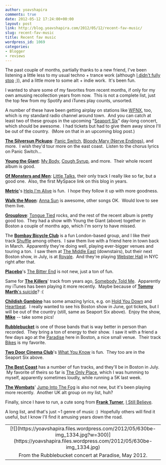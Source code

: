 ```yaml
---
author: yoavshapira
comments: true
date: 2012-05-12 17:24:00+00:00
layout: post
link: http://blog.yoavshapira.com/2012/05/12/recent-fav-music/
slug: recent-fav-music
title: Recent fav music
wordpress_id: 1069
categories:
- Blogger
- reviews
---
```


The past couple of months, partially thanks to a new friend, I've been listening a little less to my usual techno + trance work (although [I didn't fully stop](http://yoavs.blogspot.com/2012/04/tiesto-at-bijou.html) ;)), and a little more to some alt + indie work.  It's been fun.  


  


I wanted to share some of my favorites from recent months, if only for my own amusing recollection years from now.  This is not a complete list, just the top few from my Spotify and iTunes play counts, unsorted. 

  


A number of these have been getting airplay on stations like [WFNX](http://wfnx.com/), too, which is my standard radio channel around town.  And you can catch at least two of these groups in the upcoming "[Seaport Six](http://www.livenation.com/event/01004895D38A97FF)" day-long concert, which should be awesome.  I had tickets but had to give them away since I'll be out of the country.  (More on that in an upcoming blog post.)

  


[**The Silversun Pickups**](http://silversunpickups.com/): [Panic Switch](http://www.youtube.com/watch?v=r_j7AGSbiYU&feature=relmfu), [Bloody Mary (Nerve Endings)](http://www.youtube.com/watch?v=DIO43xfij3s), and more.  I wish they'd tour more on the east coast.  Listen to the chorus lyrics on Panic Switch...

  


  


[**Young the Giant**](http://www.youngthegiant.com/): [My Body](http://www.youtube.com/watch?v=qQYpF2pCkLI), [Cough Syrup](http://www.youtube.com/watch?v=UAsTlnjvetI), and more.  Their whole recent album is good.  
  


  
[**Of Monsters and Men**](http://www.myspace.com/ofmonstersandmenmusic): [Little Talks](http://www.youtube.com/watch?v=ghb6eDopW8I), their only track I really like so far, but a good one.  Also, the first MySpace link on this blog in years.  
  


  
**[Metric](http://en.wikipedia.org/wiki/Metric_(band))**'s [Help I'm Alive](http://www.youtube.com/watch?v=KtA7YIFapnY) is fun.  I hope they follow it up with more goodness.  
  
**[Walk the Moon](http://www.reverbnation.com/walkthemoonband)**: [Anna Sun](http://www.youtube.com/watch?v=qDVW81bXo0s) is awesome, other songs OK.  Would love to see them live.  
  


  
**[Grouplove](http://www.grouplovemusic.com/)**: [Tongue Tied](http://www.youtube.com/watch?v=1x1wjGKHjBI) rocks, and the rest of the recent album is pretty good too.  They had a show with Young the Giant (above) together in Boston a couple of months ago, which I'm sorry to have missed.  
  


  
The [**Bombay Bicycle Club**](http://www.bombaybicycleclubmusic.com/) is a fun London-based group, and I like their track [Shuffle](http://www.youtube.com/watch?v=oDuif301F-8&list=AL94UKMTqg-9AuFJgKRwfuZ96lBljjTckk&index=3&feature=plcp) among others.  I saw them live with a friend here in town back in March.  Apparently they're doing well, playing ever-bigger venues and touring a ton.  I saw them at [The Middle East](http://www.mideastclub.com/) (downstairs), but their next Boston show, in July, is at [Royale](http://royaleboston.com/).  And they're playing [Webster Hall](http://websterhall.com/) in NYC right after that.  
  


  
  
**[Placebo](http://en.wikipedia.org/wiki/Placebo_(band))**'s [The Bitter End](http://www.youtube.com/watch?v=FOBeubfr-xY) is not new, just a ton of fun.   
  
Same for **[The Killers](http://www.thekillersmusic.com/band)**' track from years ago, [Somebody Told Me](http://www.youtube.com/watch?v=Y5fBdpreJiU).  Apparently my iTunes has been playing it more recently.  Maybe because of [**Tommy Marth**'s suicide](http://www.tmz.com/2012/04/26/the-killers-saxophone-tommy-marth-dead-suicide/)? :(  
  


  
**[Childish Gambino](http://childishgambino.com/)** has some amazing lyrics, e.g. on [Hold You Down](http://www.youtube.com/watch?v=kZQFgXpG6LM&feature=BFa&list=ALYL4kY05133oXnXDW5I6LHrZM-rIN1Nn-) and [Heartbeat](http://www.youtube.com/watch?v=ONsTnobkeys).  I really wanted to see his Boston show in June, got tickets, but I will be out of the country (still, same as Seaport Six above).  Enjoy the show, **[Mike](http://graysky.org/)** -- take some pics!  
  


  
**[Rubblebucket](http://rubblebucket.com/)** is one of those bands that is way better in person than recorded.  They bring a ton of energy to their show.  I saw it with a friend a few days ago at the [Paradise](http://www.thedise.com/) here in Boston, a nice small venue.  Their track [Bikes](http://www.youtube.com/watch?v=_dNfvHuBkZE) is my favorite.  
  


  
**[Two Door Cinema Club](http://twodoorcinemaclub.com/)**'s [What You Know](http://www.youtube.com/watch?v=YXwYJyrKK5A) is fun.  They too are in the Seaport Six above.  
  
**[The Best Coast](http://www.bestcoast.us/)** has a number of fun tracks, and they'll be in Boston in July.  My favorite of theirs so far is [The Only Place](http://www.youtube.com/watch?v=yoPoRuNTo9U), which I was humming to myself, apparently sometimes loudly, while running a 5K last week.  
  


  
**[The Wombats](http://www.thewombats.co.uk/)**' [Jump Into The Fog](http://www.youtube.com/watch?v=hpadYhXHgwA) is also not new, but it's been playing more recently.  Another UK alt group on my list, huh?  
  


  
Finally, since I have to run, a cute song from **[Frank Turner](http://en.wikipedia.org/wiki/Frank_Turner)**, [I Still Believe](http://www.youtube.com/watch?v=mKkIysX2Bow).  
  


  
A long list, and that's just ~1 genre of music :)  Hopefully others will find it useful, but I know I'll find it amusing years down the road.  
  
<table cellpadding="0" align="center" style="margin-left:auto;margin-right:auto;text-align:center;" cellspacing="0" class="tr-caption-container" ><tbody ><tr >
<td style="text-align:center;" >[![](https://yoavshapira.files.wordpress.com/2012/05/630be-img_1334.jpg?w=300)](https://yoavshapira.files.wordpress.com/2012/05/630be-img_1334.jpg)
</td></tr><tr >
<td style="text-align:center;" class="tr-caption" >From the Rubblebucket concert at Paradise, May 2012.  

</td></tr></tbody></table>  
  


  

  


  


  


  


  


  


  


  

